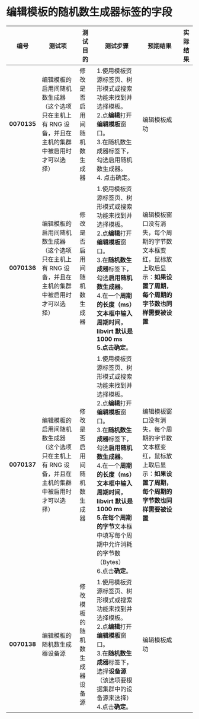 # 编辑模板的随机数生成器标签的字段
| 编号 | 测试项 | 测试目的 | 测试步骤 | 预期结果 | 实际结果 |
|--------- | ---------- | ------------ | ------------ | ------------ | ------------ |
|**0070135**|编辑模板的启用间随机数生成器（这个选项只在主机上有 RNG 设备，并且在主机的集群中被启用时才可以选择）|修改是否启用间随机数生成器|1.使用模板资源标签页、树形模式或搜索功能来找到并选择模板。<br/>2.点**编辑**打开**编辑模板**窗口。<br/>3.在随机数生成器标签下，勾选启用随机数生成器。<br/>4. 点击确定。|编辑模板成功||
|**0070136**|编辑模板的启用间随机数生成器（这个选项只在主机上有 RNG 设备，并且在主机的集群中被启用时才可以选择）|修改是否启用间随机数生成器|1.使用模板资源标签页、树形模式或搜索功能来找到并选择模板。<br/>2.点**编辑**打开**编辑模板**窗口。<br/>3.在**随机数生成器**标签下，勾选**启用随机数生成器**。<br/>4.在一个**周期的长度（ms）**文本框中输入周期时间，libvirt 默认是1000 ms <br/>5.点击**确定**。|编辑模板窗口没有消失，每个周期的字节数文本框变红，鼠标放上取后显示：**如果设置了周期，每个周期的字节数也同样需要被设置**||
|**0070137**|编辑模板的启用间随机数生成器（这个选项只在主机上有 RNG 设备，并且在主机的集群中被启用时才可以选择）|修改是否启用间随机数生成器|1.使用模板资源标签页、树形模式或搜索功能来找到并选择模板。<br/>2.点**编辑**打开**编辑模板**窗口。<br/>3.在**随机数生成器**标签下，勾选**启用随机数生成器**。<br/>4.在一个**周期的长度（ms）**文本框中输入周期时间，libvirt 默认是1000 ms <br/>5.在**每个周期的字节**文本框中填写每个周期中允许消耗的字节数（Bytes）<br/>6.点击**确定**。|编辑模板窗口没有消失，每个周期的字节数文本框变红，鼠标放上取后显示：**如果设置了周期，每个周期的字节数也同样需要被设置**||
|**0070138**|编辑模板的随机数生成器设备源|修改模板的随机数生成器设备源|1.使用模板资源标签页、树形模式或搜索功能来找到并选择模板。<br/>2.点**编辑**打开**编辑模板**窗口。<br/>3.在**随机数生成器**标签下，选择**设备源**（该选项要根据集群中的设备源来选择）<br/>4.点击**确定**。|编辑模板成功||

